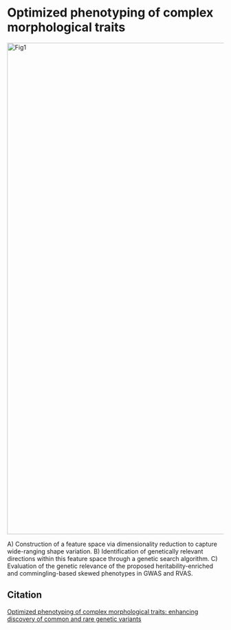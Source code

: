 # Optimized phenotyping of complex morphological traits


<img width="3414" height="1141" alt="Fig1" src="https://github.com/user-attachments/assets/d12f044c-6acb-4398-ba65-ac336d779726" />

A) Construction of a feature space via dimensionality reduction to capture wide-ranging shape variation. 
B) Identification of genetically relevant directions within this feature space through a genetic search algorithm. 
C) Evaluation of the genetic relevance of the proposed heritability-enriched and commingling-based skewed phenotypes in GWAS and RVAS. 


## Citation
[Optimized phenotyping of complex morphological traits:
enhancing discovery of common and rare genetic variants](https://doi.org/10.1093/bib/bbaf090)
